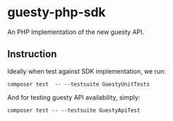 # guesty-php-sdk

An PHP Implementation of the new guesty API.
## Instruction
Ideally when test against SDK implementation, we run:

```
composer test  -- --testsuite GuestyUnitTests
```

And for testing guesty API availability, simply:

```
composer test -- --testsuite GuestyApiTest
```